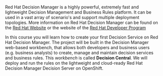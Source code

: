 Red Hat Decision Manager is a highly powerful, extremely fast and lightweight Decision Management and Business Rules platform. It can be used in a vast array of scenario's and support multiple deployment topologies. More information on Red Hat Decision Manager can be found on the [Red Hat Website](https://www.redhat.com/en/technologies/jboss-middleware/business-rules) or the website of the [Red Hat Developer Program](https://developers.redhat.com/products/brms/overview/)

In this course you will learn how to create your first Decision Service on Red Hat Decision Manager. The project will be built in the Decision Manager web-based workbench, that allows both developers and business users (e.g. business analysts) to create, manage and maintain decision services and business rules. This *workbench* is called **Decision Central**. We will deploy and run the rules on the lightweight and cloud-ready Red Hat Decision Manager Decision Server on OpenShift.
